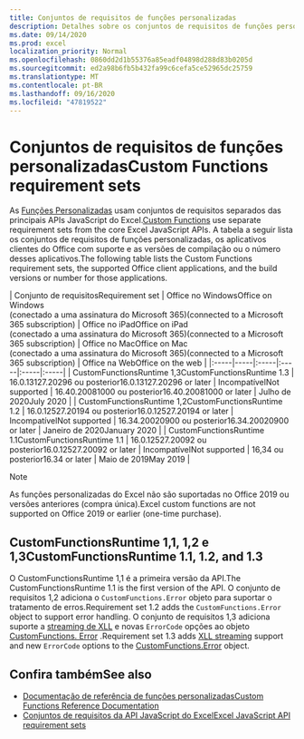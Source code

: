 ```yaml
---
title: Conjuntos de requisitos de funções personalizadas
description: Detalhes sobre os conjuntos de requisitos de funções personalizadas da API JavaScript do Excel.
ms.date: 09/14/2020
ms.prod: excel
localization_priority: Normal
ms.openlocfilehash: 0860dd2d1b55376a85eadf04898d288d83b0205d
ms.sourcegitcommit: ed2a98b6fb5b432fa99c6cefa5ce52965dc25759
ms.translationtype: MT
ms.contentlocale: pt-BR
ms.lasthandoff: 09/16/2020
ms.locfileid: "47819522"
---
```

# <a name="custom-functions-requirement-sets"></a><span data-ttu-id="4bef0-103">Conjuntos de requisitos de funções personalizadas</span><span class="sxs-lookup"><span data-stu-id="4bef0-103">Custom Functions requirement sets</span></span>

<span data-ttu-id="4bef0-104">As [Funções Personalizadas](custom-functions-overview.md) usam conjuntos de requisitos separados das principais APIs JavaScript do Excel.</span><span class="sxs-lookup"><span data-stu-id="4bef0-104">[Custom Functions](custom-functions-overview.md) use separate requirement sets from the core Excel JavaScript APIs.</span></span> <span data-ttu-id="4bef0-105">A tabela a seguir lista os conjuntos de requisitos de funções personalizadas, os aplicativos clientes do Office com suporte e as versões de compilação ou o número desses aplicativos.</span><span class="sxs-lookup"><span data-stu-id="4bef0-105">The following table lists the Custom Functions requirement sets, the supported Office client applications, and the build versions or number for those applications.</span></span>

|  <span data-ttu-id="4bef0-106">Conjunto de requisitos</span><span class="sxs-lookup"><span data-stu-id="4bef0-106">Requirement set</span></span>  |  <span data-ttu-id="4bef0-107">Office no Windows</span><span class="sxs-lookup"><span data-stu-id="4bef0-107">Office on Windows</span></span><br><span data-ttu-id="4bef0-108">(conectado a uma assinatura do Microsoft 365)</span><span class="sxs-lookup"><span data-stu-id="4bef0-108">(connected to a Microsoft 365 subscription)</span></span>  |  <span data-ttu-id="4bef0-109">Office no iPad</span><span class="sxs-lookup"><span data-stu-id="4bef0-109">Office on iPad</span></span><br><span data-ttu-id="4bef0-110">(conectado a uma assinatura do Microsoft 365)</span><span class="sxs-lookup"><span data-stu-id="4bef0-110">(connected to a Microsoft 365 subscription)</span></span>  |  <span data-ttu-id="4bef0-111">Office no Mac</span><span class="sxs-lookup"><span data-stu-id="4bef0-111">Office on Mac</span></span><br><span data-ttu-id="4bef0-112">(conectado a uma assinatura do Microsoft 365)</span><span class="sxs-lookup"><span data-stu-id="4bef0-112">(connected to a Microsoft 365 subscription)</span></span>  | <span data-ttu-id="4bef0-113">Office na Web</span><span class="sxs-lookup"><span data-stu-id="4bef0-113">Office on the web</span></span> |
|:-----|-----|:-----|:-----|:-----|:-----|
| <span data-ttu-id="4bef0-114">CustomFunctionsRuntime 1,3</span><span class="sxs-lookup"><span data-stu-id="4bef0-114">CustomFunctionsRuntime 1.3</span></span> | <span data-ttu-id="4bef0-115">16.0.13127.20296 ou posterior</span><span class="sxs-lookup"><span data-stu-id="4bef0-115">16.0.13127.20296 or later</span></span> | <span data-ttu-id="4bef0-116">Incompatível</span><span class="sxs-lookup"><span data-stu-id="4bef0-116">Not supported</span></span> | <span data-ttu-id="4bef0-117">16.40.20081000 ou posterior</span><span class="sxs-lookup"><span data-stu-id="4bef0-117">16.40.20081000 or later</span></span> | <span data-ttu-id="4bef0-118">Julho de 2020</span><span class="sxs-lookup"><span data-stu-id="4bef0-118">July 2020</span></span> |
| <span data-ttu-id="4bef0-119">CustomFunctionsRuntime 1,2</span><span class="sxs-lookup"><span data-stu-id="4bef0-119">CustomFunctionsRuntime 1.2</span></span> | <span data-ttu-id="4bef0-120">16.0.12527.20194 ou posterior</span><span class="sxs-lookup"><span data-stu-id="4bef0-120">16.0.12527.20194 or later</span></span> | <span data-ttu-id="4bef0-121">Incompatível</span><span class="sxs-lookup"><span data-stu-id="4bef0-121">Not supported</span></span> | <span data-ttu-id="4bef0-122">16.34.20020900 ou posterior</span><span class="sxs-lookup"><span data-stu-id="4bef0-122">16.34.20020900 or later</span></span> | <span data-ttu-id="4bef0-123">Janeiro de 2020</span><span class="sxs-lookup"><span data-stu-id="4bef0-123">January 2020</span></span> |
| <span data-ttu-id="4bef0-124">CustomFunctionsRuntime 1.1</span><span class="sxs-lookup"><span data-stu-id="4bef0-124">CustomFunctionsRuntime 1.1</span></span> | <span data-ttu-id="4bef0-125">16.0.12527.20092 ou posterior</span><span class="sxs-lookup"><span data-stu-id="4bef0-125">16.0.12527.20092 or later</span></span> | <span data-ttu-id="4bef0-126">Incompatível</span><span class="sxs-lookup"><span data-stu-id="4bef0-126">Not supported</span></span> | <span data-ttu-id="4bef0-127">16,34 ou posterior</span><span class="sxs-lookup"><span data-stu-id="4bef0-127">16.34 or later</span></span> | <span data-ttu-id="4bef0-128">Maio de 2019</span><span class="sxs-lookup"><span data-stu-id="4bef0-128">May 2019</span></span> |

> [!NOTE]
> <span data-ttu-id="4bef0-129">As funções personalizadas do Excel não são suportadas no Office 2019 ou versões anteriores (compra única).</span><span class="sxs-lookup"><span data-stu-id="4bef0-129">Excel custom functions are not supported on Office 2019 or earlier (one-time purchase).</span></span>

## <a name="customfunctionsruntime-11-12-and-13"></a><span data-ttu-id="4bef0-130">CustomFunctionsRuntime 1,1, 1,2 e 1,3</span><span class="sxs-lookup"><span data-stu-id="4bef0-130">CustomFunctionsRuntime 1.1, 1.2, and 1.3</span></span>

<span data-ttu-id="4bef0-131">O CustomFunctionsRuntime 1,1 é a primeira versão da API.</span><span class="sxs-lookup"><span data-stu-id="4bef0-131">The CustomFunctionsRuntime 1.1 is the first version of the API.</span></span> <span data-ttu-id="4bef0-132">O conjunto de requisitos 1,2 adiciona o `CustomFunctions.Error` objeto para suportar o tratamento de erros.</span><span class="sxs-lookup"><span data-stu-id="4bef0-132">Requirement set 1.2 adds the `CustomFunctions.Error` object to support error handling.</span></span> <span data-ttu-id="4bef0-133">O conjunto de requisitos 1,3 adiciona suporte a [streaming de XLL](make-custom-functions-compatible-with-xll-udf.md#custom-function-behavior-for-xll-compatible-functions) e novas `ErrorCode` opções ao objeto [CustomFunctions. Error](/javascript/api/custom-functions-runtime/customfunctions.error) .</span><span class="sxs-lookup"><span data-stu-id="4bef0-133">Requirement set 1.3 adds [XLL streaming](make-custom-functions-compatible-with-xll-udf.md#custom-function-behavior-for-xll-compatible-functions) support and new `ErrorCode` options to the [CustomFunctions.Error](/javascript/api/custom-functions-runtime/customfunctions.error) object.</span></span> 

## <a name="see-also"></a><span data-ttu-id="4bef0-134">Confira também</span><span class="sxs-lookup"><span data-stu-id="4bef0-134">See also</span></span>

- [<span data-ttu-id="4bef0-135">Documentação de referência de funções personalizadas</span><span class="sxs-lookup"><span data-stu-id="4bef0-135">Custom Functions Reference Documentation</span></span>](/javascript/api/custom-functions-runtime)
- [<span data-ttu-id="4bef0-136">Conjuntos de requisitos da API JavaScript do Excel</span><span class="sxs-lookup"><span data-stu-id="4bef0-136">Excel JavaScript API requirement sets</span></span>](../reference/requirement-sets/excel-api-requirement-sets.md)

